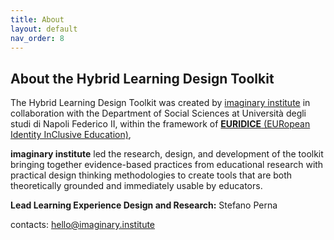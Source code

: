 ```yaml
---
title: About
layout: default
nav_order: 8
---
```


## About the Hybrid Learning Design Toolkit

The Hybrid Learning Design Toolkit was created by [imaginary institute](https://imaginary.institute/) in collaboration with the Department of Social Sciences at Università degli studi di Napoli Federico II, within the framework of [**EURIDICE** (EURopean Identity InClusive Education)](https://euridice.eu/), 


**imaginary institute** led the research, design, and development of the toolkit bringing together evidence-based practices from educational research with practical design thinking methodologies to create tools that are both theoretically grounded and immediately usable by educators.

**Lead Learning Experience Design and Research:** Stefano Perna

contacts: <a>hello@imaginary.institute<a/>


